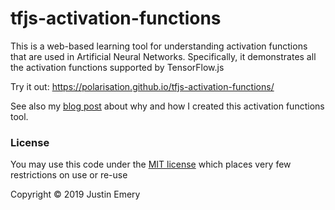 # tfjs-activation-functions

This is a web-based learning tool for understanding activation functions that are used in Artificial Neural Networks. Specifically, it demonstrates all the activation functions supported by TensorFlow.js

Try it out: https://polarisation.github.io/tfjs-activation-functions/

See also my [blog post](https://tech.courses/plotting-tensorflow-js-activation-functions/) about why and how I created this activation functions tool.

### License

You may use this code under the [MIT license](./LICENSE) which places very few restrictions on use or re-use

Copyright © 2019 Justin Emery
